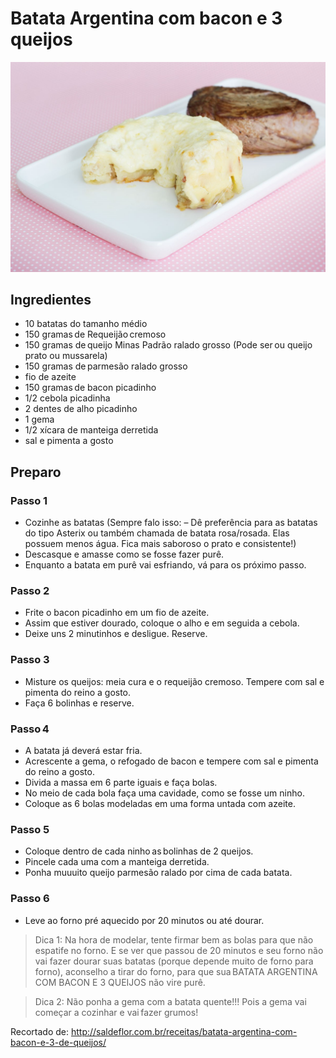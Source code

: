 # Batata Argentina com bacon e 3 queijos

![GetImage(4).jpeg](../_resources/GetImage%284%29-1.jpeg)

## Ingredientes

- 10 batatas do tamanho médio 
- 150 gramas de Requeijão cremoso 
- 150 gramas de queijo Minas Padrão ralado grosso (Pode ser ou queijo prato ou mussarela) 
- 150 gramas de parmesão ralado grosso  
- fio de azeite 
- 150 gramas de bacon picadinho 
- 1/2 cebola picadinha 
- 2 dentes de alho picadinho 
- 1 gema 
- 1/2 xícara de manteiga derretida 
- sal e pimenta a gosto 
	
## Preparo

### Passo 1  

- Cozinhe as batatas (Sempre falo isso: – Dê preferência para as batatas do tipo Asterix ou também chamada de batata rosa/rosada. Elas possuem menos água. Fica mais saboroso o prato e consistente!) 
- Descasque e amasse como se fosse fazer purê. 
- Enquanto a batata em purê vai esfriando, vá para os próximo passo. 

### Passo 2 

- Frite o bacon picadinho em um fio de azeite. 
- Assim que estiver dourado, coloque o alho e em seguida a cebola. 
- Deixe uns 2 minutinhos e desligue. Reserve. 

### Passo 3 

- Misture os queijos: meia cura e o requeijão cremoso. Tempere com sal e pimenta do reino a gosto. 
- Faça 6 bolinhas e reserve. 

### Passo 4 

- A batata já deverá estar fria. 
- Acrescente a gema, o refogado de bacon e tempere com sal e pimenta do reino a gosto. 
- Divida a massa em 6 parte iguais e faça bolas. 
- No meio de cada bola faça uma cavidade, como se fosse um ninho. 
- Coloque as 6 bolas modeladas em uma forma untada com azeite. 

### Passo 5  

- Coloque dentro de cada ninho as bolinhas de 2 queijos. 
- Pincele cada uma com a manteiga derretida. 
- Ponha muuuito queijo parmesão ralado por cima de cada batata. 

### Passo 6  

- Leve ao forno pré aquecido por 20 minutos ou até dourar. 

> Dica 1: Na hora de modelar, tente firmar bem as bolas para que não espatife no forno. E se ver que passou de 20 minutos e seu forno não vai fazer dourar suas batatas (porque depende muito de forno para forno), aconselho a tirar do forno, para que sua BATATA ARGENTINA COM BACON E 3 QUEIJOS não vire purê. 

> Dica 2: Não ponha a gema com a batata quente!!! Pois a gema vai começar a cozinhar e vai fazer grumos! 

Recortado de: http://saldeflor.com.br/receitas/batata-argentina-com-bacon-e-3-de-queijos/ 